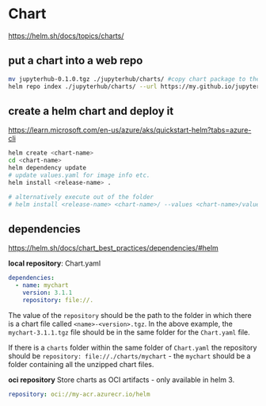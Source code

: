 # Chart

https://helm.sh/docs/topics/charts/

## put a chart into a web repo
```sh
mv jupyterhub-0.1.0.tgz ./jupyterhub/charts/ #copy chart package to the charts folder
helm repo index ./jupyterhub/charts/ --url https://my.github.io/jupyterhub/charts/ #create index.yaml
```

## create a helm chart and deploy it
https://learn.microsoft.com/en-us/azure/aks/quickstart-helm?tabs=azure-cli
```sh
helm create <chart-name>
cd <chart-name>
helm dependency update
# update values.yaml for image info etc.
helm install <release-name> .

# alternatively execute out of the folder
# helm install <release-name> <chart-name>/ --values <chart-name>/values.yaml
```

## dependencies
https://helm.sh/docs/chart_best_practices/dependencies/#helm

**local repository**: Chart.yaml
```yaml
dependencies:
  - name: mychart
    version: 3.1.1
    repository: file://.
```
The value of the `repository` should be the path to the folder in which there is a chart file called `<name>-<version>.tgz`.
In the above example, the `mychart-3.1.1.tgz` file should be in the same folder for the `Chart.yaml` file.

If there is a `charts` folder within the same folder of `Chart.yaml` the repository should be `repository: file://./charts/mychart` - the `mychart` should be a folder containing all the unzipped chart files. 

**oci repository**
Store charts as OCI artifacts - only available in helm 3.
```yaml
repository: oci://my-acr.azurecr.io/helm
```
